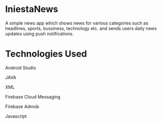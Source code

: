 # IniestaNews
A simple news app which shows news for various categories such as headlines, sports, bussiness, technology etc. and sends users daily news updates using push notifications.

# Technologies Used

Android Studio

JAVA

XML

Firebase Cloud Messaging

Firebase Admob

Javascript
